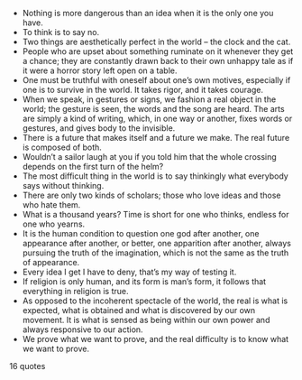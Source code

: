  - Nothing is more dangerous than an idea when it is the only one you have.
 - To think is to say no.
 - Two things are aesthetically perfect in the world – the clock and the cat.
 - People who are upset about something ruminate on it whenever they get a chance; they are constantly drawn back to their own unhappy tale as if it were a horror story left open on a table.
 - One must be truthful with oneself about one’s own motives, especially if one is to survive in the world. It takes rigor, and it takes courage.
 - When we speak, in gestures or signs, we fashion a real object in the world; the gesture is seen, the words and the song are heard. The arts are simply a kind of writing, which, in one way or another, fixes words or gestures, and gives body to the invisible.
 - There is a future that makes itself and a future we make. The real future is composed of both.
 - Wouldn’t a sailor laugh at you if you told him that the whole crossing depends on the first turn of the helm?
 - The most difficult thing in the world is to say thinkingly what everybody says without thinking.
 - There are only two kinds of scholars; those who love ideas and those who hate them.
 - What is a thousand years? Time is short for one who thinks, endless for one who yearns.
 - It is the human condition to question one god after another, one appearance after another, or better, one apparition after another, always pursuing the truth of the imagination, which is not the same as the truth of appearance.
 - Every idea I get I have to deny, that’s my way of testing it.
 - If religion is only human, and its form is man’s form, it follows that everything in religion is true.
 - As opposed to the incoherent spectacle of the world, the real is what is expected, what is obtained and what is discovered by our own movement. It is what is sensed as being within our own power and always responsive to our action.
 - We prove what we want to prove, and the real difficulty is to know what we want to prove.

16 quotes